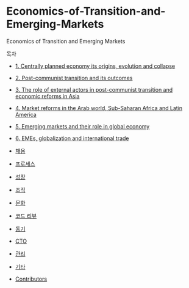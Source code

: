# Economics-of-Transition-and-Emerging-Markets
Economics of Transition and Emerging Markets

목차
* [1. Centrally planned economy its origins, evolution and collapse](#100)
* [2. Post-communist transition and its outcomes](#200)
* [3. The role of external actors in post-communist transition and economic reforms in Asia](#300)
* [4. Market reforms in the Arab world, Sub-Saharan Africa and Latin America](#400)
* [5. Emerging markets and their role in global economy](#500)
* [6. EMEs, globalization and international trade](#600)


* [채용](#채용)
* [프로세스](#프로세스)
* [성장](#성장)
* [조직](#조직)
* [문화](#문화)
* [코드 리뷰](#코드-리뷰)
* [동기](#동기)
* [CTO](#CTO)
* [관리](#관리)
* [기타](#기타)
* [Contributors](#contributors-)
